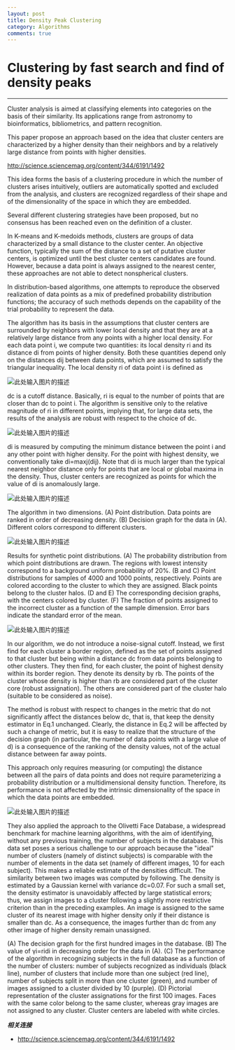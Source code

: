 ```yaml
---
layout: post
title: Density Peak Clustering
category: Algorithms
comments: true
---
```


# Clustering by fast search and find of density peaks

------

Cluster analysis is aimed at classifying elements into categories on the basis of their similarity. Its applications range from astronomy to bioinformatics, bibliometrics, and pattern recognition. 

This paper propose an approach based on the idea that cluster centers are characterized by a higher density than their neighbors and by a relatively large distance from points with higher densities. 

<http://science.sciencemag.org/content/344/6191/1492>

This idea forms the basis of a clustering procedure in which the number of clusters arises intuitively, outliers are automatically spotted and excluded from the analysis, and clusters are recognized regardless of their shape and of the dimensionality of the space in which they are embedded.

Several different clustering strategies have been proposed, but no consensus has been reached even on the definition of a cluster. 

In K-means and K-medoids methods, clusters are groups of data characterized by a small distance to the cluster center. An objective function, typically the sum of the distance to a set of putative cluster centers, is optimized until the best cluster centers candidates are found. However, because a data point is always assigned to the nearest center, these approaches are not able to detect nonspherical clusters.

In distribution-based algorithms, one attempts to reproduce the observed realization of data points as a mix of predefined probability distribution functions; the accuracy of such methods depends on the capability of the trial probability to represent the data.

The algorithm has its basis in the assumptions that cluster centers are surrounded by neighbors with lower local density and that they are at a relatively large distance from any points with a higher local density. For each data point i, we compute two quantities: its local density ri and its distance di from points of higher density. Both these quantities depend only on the distances dij between data points, which are assumed to satisfy the triangular inequality. The local density ri of data point i is defined as

![此处输入图片的描述][1]

dc is a cutoff distance. Basically, ri is equal to the number of points that are closer than dc to point i. The algorithm is sensitive only to the relative magnitude of ri in different points, implying that, for large data sets, the results of the analysis are robust with respect to the choice of dc.

![此处输入图片的描述][2]

di is measured by computing the minimum distance between the point i and any other point with higher density. For the point with highest density, we conventionally take di=maxj(dij). Note that di is much larger than the typical nearest neighbor distance only for points that are local or global maxima in the density. Thus, cluster centers are recognized as points for which the value of di is anomalously large.

![此处输入图片的描述][3]

The algorithm in two dimensions. (A) Point distribution. Data points are ranked in order of decreasing density. (B) Decision graph for the data in (A). Different colors correspond to different clusters.

![此处输入图片的描述][4]

Results for synthetic point distributions. (A) The probability distribution from which point distributions are drawn. The regions with lowest intensity correspond to a background uniform probability of 20%. (B and C) Point distributions for samples of 4000 and 1000 points, respectively. Points are colored according to the cluster to which they are assigned. Black points belong to the cluster halos. (D and E) The corresponding decision graphs, with the centers colored by cluster. (F) The fraction of points assigned to the incorrect cluster as a function of the sample dimension. Error bars indicate the standard error of the mean.

![此处输入图片的描述][5]

In our algorithm, we do not introduce a noise-signal cutoff. Instead, we first find for each cluster a border region, defined as the set of points assigned to that cluster but being within a distance dc from data points belonging to other clusters. They then find, for each cluster, the point of highest density within its border region. They denote its density by rb. The points of the cluster whose density is higher than rb are considered part of the cluster core (robust assignation). The others are considered part of the cluster halo (suitable to be considered as noise).

The method is robust with respect to changes in the metric that do not significantly affect the distances below dc, that is, that keep the density estimator in Eq.1 unchanged. Clearly, the distance in Eq.2 will be affected by such a change of metric, but it is easy to realize that the structure of the decision graph (in particular, the number of data points with a large value of d) is a consequence of the ranking of the density values, not of the actual distance between far away points.

This approach only requires measuring (or computing) the distance between all the pairs of data points and does not require parameterizing a probability distribution or a multidimensional density function. Therefore, its performance is not affected by the intrinsic dimensionality of the space in which the data points are embedded.

![此处输入图片的描述][6]

They also applied the approach to the Olivetti Face Database, a widespread benchmark for machine learning algorithms, with the aim of identifying, without any previous training, the number of subjects in the database. This data set poses a serious challenge to our approach because the "ideal" number of clusters (namely of distinct subjects) is comparable with the number of elements in the data set (namely of different images, 10 for each subject). This makes a reliable estimate of the densities difficult. The similarity between two images was computed by following. The density is estimated by a Gaussian kernel with variance dc=0.07. For such a small set, the density estimator is unavoidably affected by large statistical errors; thus, we assign images to a cluster following a slightly more restrictive criterion than in the preceding examples. An image is assigned to the same cluster of its nearest image with higher density only if their distance is smaller than dc. As a consequence, the images further than dc from any other image of higher density remain unassigned. 

(A) The decision graph for the first hundred images in the database. (B) The value of γi=ridi in decreasing order for the data in (A). (C) The performance of the algorithm in recognizing subjects in the full database as a function of the number of clusters: number of subjects recognized as individuals (black line), number of clusters that include more than one subject (red line), number of subjects split in more than one cluster (green), and number of images assigned to a cluster divided by 10 (purple). (D) Pictorial representation of the cluster assignations for the first 100 images. Faces with the same color belong to the same cluster, whereas gray images are not assigned to any cluster. Cluster centers are labeled with white circles.

***相关连接***

 - http://science.sciencemag.org/content/344/6191/1492

  [1]: https://raw.githubusercontent.com/qiangsiwei/blog/gh-pages/_figures/2016-08-01-density_peak_clustering/2016-08-01-density_peak_clustering_1.png
  [2]: https://raw.githubusercontent.com/qiangsiwei/blog/gh-pages/_figures/2016-08-01-density_peak_clustering/2016-08-01-density_peak_clustering_2.png
  [3]: https://raw.githubusercontent.com/qiangsiwei/blog/gh-pages/_figures/2016-08-01-density_peak_clustering/2016-08-01-density_peak_clustering_3.png
  [4]: https://raw.githubusercontent.com/qiangsiwei/blog/gh-pages/_figures/2016-08-01-density_peak_clustering/2016-08-01-density_peak_clustering_4.png
  [5]: https://raw.githubusercontent.com/qiangsiwei/blog/gh-pages/_figures/2016-08-01-density_peak_clustering/2016-08-01-density_peak_clustering_5.png
  [6]: https://raw.githubusercontent.com/qiangsiwei/blog/gh-pages/_figures/2016-08-01-density_peak_clustering/2016-08-01-density_peak_clustering_6.png

  